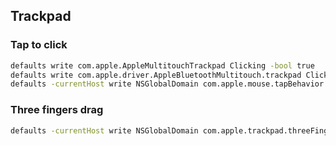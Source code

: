 ## Trackpad

### Tap to click
```bash
defaults write com.apple.AppleMultitouchTrackpad Clicking -bool true
defaults write com.apple.driver.AppleBluetoothMultitouch.trackpad Clicking -bool true
defaults -currentHost write NSGlobalDomain com.apple.mouse.tapBehavior -int 1
```

### Three fingers drag
```bash
defaults -currentHost write NSGlobalDomain com.apple.trackpad.threeFingerSwipeGesture -int 1
```
